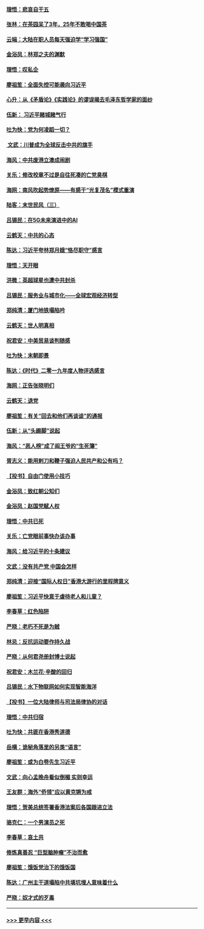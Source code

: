 #### [理悟：悲哀自干五](../pages/nsc993/n11739547.md?t=12231344) 
#### [张林：在茶园呆了3年，25年不敢喝中国茶](../pages/nsc993/n11739240.md?t=12231344) 
#### [云端：大陆在职人员每天强迫学“学习强国”](../pages/nsc993/n11738735.md?t=12231344) 
#### [金浴凤：林郑之夫的渊默](../pages/nsc993/n11737735.md?t=12231344) 
#### [理悟：叹私企](../pages/nsc993/n11737715.md?t=12231344) 
#### [廖祖笙：全面失控可能袭向习近平](../pages/nsc993/n11737704.md?t=12231344) 
#### [心升：从《矛盾论》《实践论》的谬误揭去毛泽东哲学家的面纱](../pages/nsc993/n11736962.md?t=12231344) 
#### [伍新： 习近平赌城赌气行](../pages/nsc993/n11736929.md?t=12231344) 
#### [吐为快：党为何凌蹈一切？](../pages/nsc993/n11736915.md?t=12231344) 
#### [ 文武：川普成为全球反击中共的旗手](../pages/nsc993/n11736882.md?t=12231344) 
#### [海风：中共废港立澳成闹剧](../pages/nsc993/n11735857.md?t=12231344) 
#### [关乐：修改校章不过是自往死凑的亡党臭棋](../pages/nsc993/n11735097.md?t=12231344) 
#### [海网：南风吹起势燎原——有感于“光复茂名”模式重演](../pages/nsc993/n11732308.md?t=12231344) 
#### [陆客：末世民风（三）](../pages/nsc993/n11732211.md?t=12231344) 
#### [吕锡民：在5G未来演进中的AI](../pages/nsc993/n11730010.md?t=12231344) 
#### [云鹤天：中共的心态](../pages/nsc993/n11729906.md?t=12231344) 
#### [陈达：习近平夸林郑月娥“恪尽职守”感言](../pages/nsc993/n11729881.md?t=12231344) 
#### [理悟：天开眼](../pages/nsc993/n11729699.md?t=12231344) 
#### [洪微：英超球星也遭中共封杀](../pages/nsc993/n11727243.md?t=12231344) 
#### [吕锡民：服务业与城市化——全球宏观经济转型](../pages/nsc993/n11725845.md?t=12231344) 
#### [郑纯清：厦门地铁塌陷吟](../pages/nsc993/n11725813.md?t=12231344) 
#### [云鹤天：世人明真相](../pages/nsc993/n11725621.md?t=12231344) 
#### [祝君安：中美贸易谈判随感](../pages/nsc993/n11725609.md?t=12231344) 
#### [吐为快：末朝即景](../pages/nsc993/n11723365.md?t=12231344) 
#### [陈达：《时代》二零一九年度人物评选感言](../pages/nsc993/n11723337.md?t=12231344) 
#### [海网：正告张晓明们](../pages/nsc993/n11723228.md?t=12231344) 
#### [云鹤天：退党](../pages/nsc993/n11723056.md?t=12231344) 
#### [廖祖笙：有关“回去和他们再谈谈”的通报](../pages/nsc993/n11722442.md?t=12231344) 
#### [伍新：从“头踢脚”说起](../pages/nsc993/n11722429.md?t=12231344) 
#### [海风：“恶人榜”成了阎王爷的“生死簿”](../pages/nsc993/n11722272.md?t=12231344) 
#### [胥志义：能用剌刀和鞭子强迫人民共产和公有吗？](../pages/nsc993/n11720569.md?t=12231344) 
#### [【投书】自由门使用小技巧](../pages/nsc993/n11720180.md?t=12231344) 
#### [金浴凤：致红朝公知们](../pages/nsc993/n11720563.md?t=12231344) 
#### [金浴凤：赵国党赋人权](../pages/nsc993/n11720533.md?t=12231344) 
#### [理悟：中共已死](../pages/nsc993/n11720233.md?t=12231344) 
#### [关乐：亡党眼前事快办该办事](../pages/nsc993/n11719160.md?t=12231344) 
#### [海风：给习近平的十条建议](../pages/nsc993/n11717616.md?t=12231344) 
#### [文武：没有共产党 中国会怎样](../pages/nsc993/n11717584.md?t=12231344) 
#### [郑纯清：迎接“国际人权日”香港大游行的里程牌意义](../pages/nsc993/n11717417.md?t=12231344) 
#### [廖祖笙：习近平快意于虐待老人和儿童？](../pages/nsc993/n11715313.md?t=12231344) 
#### [李春草：红色陷阱](../pages/nsc993/n11715029.md?t=12231344) 
#### [严晓：老朽不死是为贼](../pages/nsc993/n11712910.md?t=12231344) 
#### [林忌：反抗运动要作持久战](../pages/nsc993/n11712623.md?t=12231344) 
#### [严晓：从何君尧册封博士说起](../pages/nsc993/n11712465.md?t=12231344) 
#### [祝君安：木兰花·辛酸的回归](../pages/nsc993/n11712381.md?t=12231344) 
#### [吕锡民：水下物联网如何实现智能海洋](../pages/nsc993/n11711158.md?t=12231344) 
#### [【投书】一位大陆律师与司法局律协的对话](../pages/nsc993/n11709675.md?t=12231344) 
#### [理悟：中共归宿](../pages/nsc993/n11710059.md?t=12231344) 
#### [吐为快：共匪在香港秀道德](../pages/nsc993/n11709979.md?t=12231344) 
#### [岳横：诡秘角落里的另类“语言”](../pages/nsc993/n11709792.md?t=12231344) 
#### [廖祖笙：或为白卷先生习近平](../pages/nsc993/n11708330.md?t=12231344) 
#### [文武：向心孟晚舟看似倒楣 实则幸运](../pages/nsc993/n11708236.md?t=12231344) 
#### [王友群：海外“侨领”应以黄克锵为戒](../pages/nsc993/n11706176.md?t=12231344) 
#### [理悟：贺美总统签署香港法案后各国跟进立法](../pages/nsc993/n11706853.md?t=12231344) 
#### [骆克仁：一个男演员之死](../pages/nsc993/n11706677.md?t=12231344) 
#### [李春草：哀土共](../pages/nsc993/n11706255.md?t=12231344) 
#### [修炼真善忍 “巨型脑肿瘤”不治而愈](../pages/nsc993/n11705340.md?t=12231344) 
#### [廖祖笙：饿饭党治下的饿饭国](../pages/nsc993/n11705085.md?t=12231344) 
#### [陈达：广州主干道塌陷中共填坑埋人意味着什么](../pages/nsc993/n11705046.md?t=12231344) 
#### [严晓：奴才式的歹毒](../pages/nsc993/n11704826.md?t=12231344) 

----
#### [ >>> 更早内容 <<< ](../indexes/nsc993-earlier.md)

